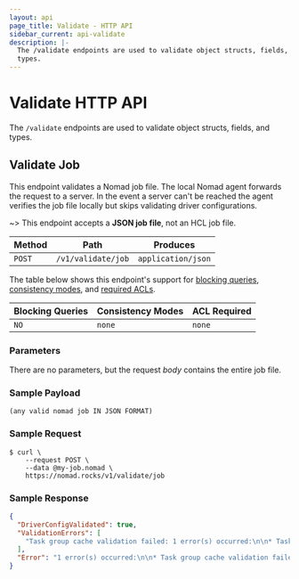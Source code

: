 ```yaml
---
layout: api
page_title: Validate - HTTP API
sidebar_current: api-validate
description: |-
  The /validate endpoints are used to validate object structs, fields, and
  types.
---
```


# Validate HTTP API

The `/validate` endpoints are used to validate object structs, fields, and
types.

## Validate Job

This endpoint validates a Nomad job file. The local Nomad agent forwards the
request to a server. In the event a server can't be reached the agent verifies
the job file locally but skips validating driver configurations.

~> This endpoint accepts a **JSON job file**, not an HCL job file.

| Method  | Path                      | Produces                   |
| ------- | ------------------------- | -------------------------- |
| `POST`  | `/v1/validate/job`        | `application/json`         |

The table below shows this endpoint's support for
[blocking queries](/api/index.html#blocking-queries),
[consistency modes](/api/index.html#consistency-modes), and
[required ACLs](/api/index.html#acls).

| Blocking Queries | Consistency Modes | ACL Required |
| ---------------- | ----------------- | ------------ |
| `NO`             | `none`            | `none`       |

### Parameters

There are no parameters, but the request _body_ contains the entire job file.

### Sample Payload

```text
(any valid nomad job IN JSON FORMAT)
```

### Sample Request

```text
$ curl \
    --request POST \
    --data @my-job.nomad \
    https://nomad.rocks/v1/validate/job
```

### Sample Response
```json
{
  "DriverConfigValidated": true,
  "ValidationErrors": [
    "Task group cache validation failed: 1 error(s) occurred:\n\n* Task redis validation failed: 1 error(s) occurred:\n\n* 1 error(s) occurred:\n\n* minimum CPU value is 20; got 1"
  ],
  "Error": "1 error(s) occurred:\n\n* Task group cache validation failed: 1 error(s) occurred:\n\n* Task redis validation failed: 1 error(s) occurred:\n\n* 1 error(s) occurred:\n\n* minimum CPU value is 20; got 1"
}
```
